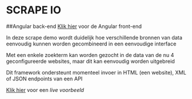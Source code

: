 # SCRAPE IO
##Angular back-end
[Klik hier](https://github.com/tulipandmills/scrape) voor de Angular front-end

In deze scrape demo wordt duidelijk hoe verschillende bronnen van data eenvoudig kunnen worden gecombineerd in een eenvoudige interface

Met een enkele zoekterm kan worden gezocht in de data van de nu 4 geconfigureerde websites, maar dit kan eenvoudig worden uitgebreid

Dit framework ondersteunt momenteel invoer in HTML (een website), XML of JSON endpoints van een API

[Klik hier](https://doranpauka.com/scrape/) voor een *live voorbeeld*